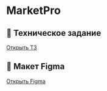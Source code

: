# MarketPro

## 📄 Техническое задание

[Открыть ТЗ](https://www.figma.com/design/vlcQKK2FunZcSYz1h9y9tt/Semestrovka-4-sem.?node-id=0-1&t=uZtjlTLXXVP1NzDA-0)

## 🎨 Макет Figma

[Открыть Figma](https://docs.google.com/document/d/1J1Godjpwo91B3kkTX8Mb6_6RRBdD2yYnkADu9hB_QYE/edit?usp=sharing)
